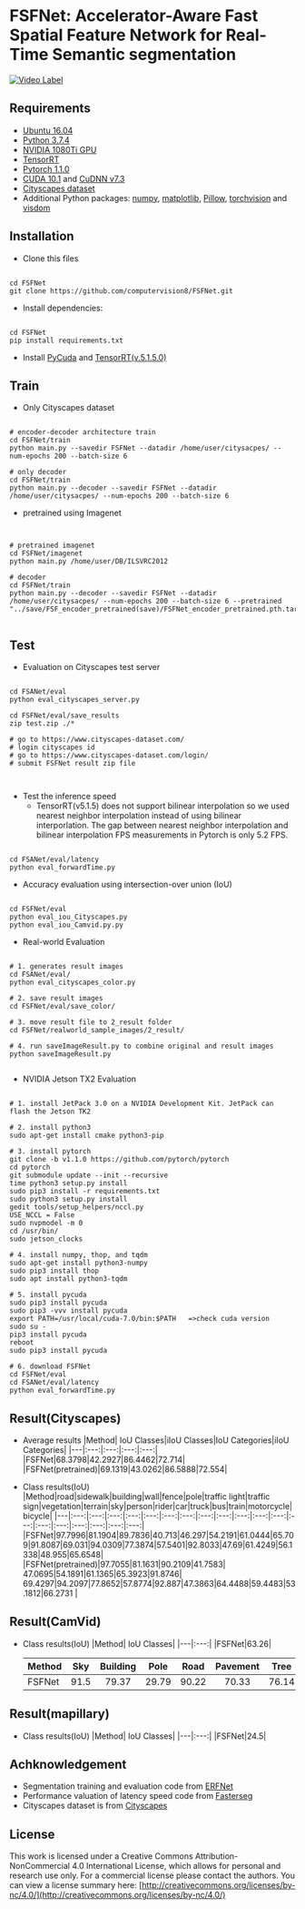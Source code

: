 # FSFNet: Accelerator-Aware Fast Spatial Feature Network for Real-Time Semantic segmentation
                                                                                                                                         
[![Video Label](http://img.youtube.com/vi/89sccOnl41g/0.jpg)](https://www.youtube.com/watch?v=89sccOnl41g)

## Requirements
   * [Ubuntu 16.04](https://ubuntu.com/)
   * [Python 3.7.4](https://www.python.org/)
   * [NVIDIA 1080Ti GPU](https://www.nvidia.com/ko-kr/)
   * [TensorRT](https://github.com/NVIDIA/TensorRT)
   * [Pytorch 1.1.0](https://pytorch.org/) 
   * [CUDA 10.1](https://developer.nvidia.com/cuda-toolkit) and [CuDNN v7.3](https://developer.nvidia.com/cudnn)
   * [Cityscapes dataset](https://www.cityscapes-dataset.com/submit/)
   * Additional Python packages: [numpy](https://numpy.org/), [matplotlib](https://matplotlib.org/), [Pillow](https://pypi.org/project/Pillow/), [torchvision](https://pytorch.org/docs/stable/torchvision/index.html) and [visdom](https://anaconda.org/conda-forge/visdom)
   
   
## Installation
   * Clone this files
<pre><code>
cd FSFNet
git clone https://github.com/computervision8/FSFNet.git
</code></pre>   
   * Install dependencies:

<pre><code>
cd FSFNet
pip install requirements.txt
</code></pre>   

   * Install [PyCuda](https://wiki.tiker.net/PyCuda/Installation/) and [TensorRT(v.5.1.5.0)](https://github.com/NVIDIA/TensorRT)

## Train
   * Only Cityscapes dataset
<pre><code>
# encoder-decoder architecture train
cd FSFNet/train
python main.py --savedir FSFNet --datadir /home/user/citysacpes/ --num-epochs 200 --batch-size 6

# only decoder
cd FSFNet/train
python main.py --decoder --savedir FSFNet --datadir /home/user/citysacpes/ --num-epochs 200 --batch-size 6
</code></pre>
   * pretrained using Imagenet
<pre><code>

# pretrained imagenet
cd FSFNet/imagenet
python main.py /home/user/DB/ILSVRC2012

# decoder
cd FSFNet/train
python main.py --decoder --savedir FSFNet --datadir /home/user/citysacpes/ --num-epochs 200 --batch-size 6 --pretrained "../save/FSF_encoder_pretrained(save)/FSFNet_encoder_pretrained.pth.tar"

</code></pre>


## Test
   * Evaluation on Cityscapes test server
<pre><code>
cd FSANet/eval
python eval_cityscapes_server.py

cd FSFNet/eval/save_results
zip test.zip ./*

# go to https://www.cityscapes-dataset.com/
# login cityscapes id 
# go to https://www.cityscapes-dataset.com/login/
# submit FSFNet result zip file


</code></pre>
   * Test the inference speed
     * TensorRT(v5.1.5) does not support bilinear interpolation so we used nearest neighbor interpolation instead of using bilinear interporlation. 
        The gap between nearest neighbor interpolation and bilinear interpolation FPS measurements in Pytorch is only 5.2 FPS. 
<pre><code>
cd FSANet/eval/latency
python eval_forwardTime.py
</code></pre>
   * Accuracy evaluation using intersection-over union (IoU) 
<pre><code>
cd FSFNet/eval
python eval_iou_Cityscapes.py
python eval_iou_Camvid.py.py
</code></pre>
   * Real-world Evaluation 
<pre><code>
# 1. generates result images 
cd FSANet/eval/
python eval_cityscapes_color.py

# 2. save result images
cd FSFNet/eval/save_color/

# 3. move result file to 2_result folder
cd FSFNet/realworld_sample_images/2_result/

# 4. run saveImageResult.py to combine original and result images
python saveImageResult.py

</code></pre>   
   * NVIDIA Jetson TX2 Evaluation
<pre><code>
# 1. install JetPack 3.0 on a NVIDIA Development Kit. JetPack can flash the Jetson TK2

# 2. install python3
sudo apt-get install cmake python3-pip

# 3. install pytorch
git clone -b v1.1.0 https://github.com/pytorch/pytorch
cd pytorch
git submodule update --init --recursive
time python3 setup.py install 
sudo pip3 install -r requirements.txt
sudo python3 setup.py install
gedit tools/setup_helpers/nccl.py
USE_NCCL = False
sudo nvpmodel -m 0
cd /usr/bin/
sudo jetson_clocks

# 4. install numpy, thop, and tqdm
sudo apt-get install python3-numpy
sudo pip3 install thop
sudo apt install python3-tqdm

# 5. install pycuda
sudo pip3 install pycuda
sudo pip3 -vvv install pycuda
export PATH=/usr/local/cuda-7.0/bin:$PATH   =>check cuda version
sudo su -
pip3 install pycuda
reboot
sudo pip3 install pycuda

# 6. download FSFNet 
cd FSFNet/eval
cd FSANet/eval/latency
python eval_forwardTime.py
</code></pre>  


## Result(Cityscapes)
   * Average results
     |Method| IoU Classes|iIoU Classes|IoU Categories|iIoU Categories|
     |---|:---:|:---:|:---:|:---:|
     |FSFNet|68.3798|42.2927|86.4462|72.714|
     |FSFNet(pretrained)|69.1319|43.0262|86.5888|72.554|
     
     
   * Class results(IoU)
     |Method|road|sidewalk|building|wall|fence|pole|traffic light|traffic sign|vegetation|terrain|sky|person|rider|car|truck|bus|train|motorcycle|bicycle|
     |---|:---:|:---:|:---:|:---:|:---:|:---:|:---:|:---:|:---:|:---:|:---:|:---:|:---:|:---:|:---:|:---:|:---:|:---:|:---:|
     |FSFNet|97.7996|81.1904|89.7836|40.713|46.297|54.2191|61.0444|65.709|91.8087|69.031|94.0309|77.3874|57.5401|92.8033|47.69|61.4249|56.1338|48.955|65.6548|
     |FSFNet(pretrained)|97.7055|81.1631|90.2109|41.7583|	47.0695|54.1891|61.1365|65.3923|91.8746|	69.4297|94.2097|77.8652|57.8774|92.887|47.3863|64.4488|59.4483|53.1812|66.2731	|
   
## Result(CamVid)
   * Class results(IoU)
     |Method| IoU Classes|
     |---|:---:|
     |FSFNet|63.26|

     
     |Method|Sky|Building|Pole|Road|Pavement|Tree|SignSymbol|Fence|Car|Pedestrian|Bicyclist|
     |---|:---:|:---:|:---:|:---:|:---:|:---:|:---:|:---:|:---:|:---:|:---:|
     |FSFNet|91.5|79.37|29.79|90.22|70.33|76.14|39.5|40.47|78.68|48.62|51.28|


## Result(mapillary)
   * Class results(IoU)
     |Method| IoU Classes|
     |---|:---:|
     |FSFNet|24.5|


## Achknowledgement
  * Segmentation training and evaluation code from [ERFNet](https://github.com/Eromera/erfnet)
  * Performance valuation of latency speed code from [Fasterseg](https://github.com/VITA-Group/FasterSeg)
  * Cityscapes dataset is from [Cityscapes](https://www.cityscapes-dataset.com/submit/)
  
## License
This work is licensed under a Creative Commons Attribution-NonCommercial 4.0 International License, which allows for personal and research use only. For a commercial license please contact the authors. You can view a license summary here: [http://creativecommons.org/licenses/by-nc/4.0/](http://creativecommons.org/licenses/by-nc/4.0/)
